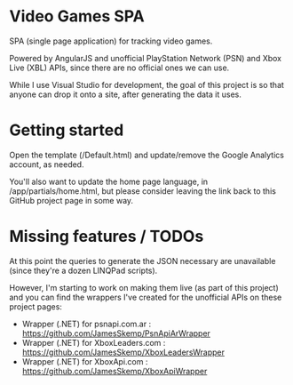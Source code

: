 Video Games SPA
=============

SPA (single page application) for tracking video games.

Powered by AngularJS and unofficial PlayStation Network (PSN) and Xbox Live (XBL) APIs, since there are no official ones we can use.

While I use Visual Studio for development, the goal of this project is so that anyone can drop it onto a site, after generating the data it uses.

Getting started
===

Open the template (/Default.html) and update/remove the Google Analytics account, as needed.

You'll also want to update the home page language, in /app/partials/home.html, but please consider leaving the link back to this GitHub project page in some way.

Missing features / TODOs
===

At this point the queries to generate the JSON necessary are unavailable (since they're a dozen LINQPad scripts).

However, I'm starting to work on making them live (as part of this project) and you can find the wrappers I've created for the unofficial APIs on these project pages:

* Wrapper (.NET) for psnapi.com.ar : https://github.com/JamesSkemp/PsnApiArWrapper
* Wrapper (.NET) for XboxLeaders.com : https://github.com/JamesSkemp/XboxLeadersWrapper
* Wrapper (.NET) for XboxApi.com : https://github.com/JamesSkemp/XboxApiWrapper
